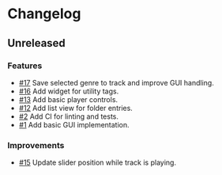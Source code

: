 # Changelog

## Unreleased

### Features

- [#17](https://github.com/MalteHerrmann/track-analyzer/pull/17) Save selected genre to track and improve GUI handling.
- [#16](https://github.com/MalteHerrmann/track-analyzer/pull/16) Add widget for utility tags.
- [#13](https://github.com/MalteHerrmann/track-analyzer/pull/13) Add basic player controls.
- [#12](https://github.com/MalteHerrmann/track-analyzer/pull/12) Add list view for folder entries.
- [#2](https://github.com/MalteHerrmann/track-analyzer/pull/2) Add CI for linting and tests.
- [#1](https://github.com/MalteHerrmann/track-analyzer/pull/1) Add basic GUI implementation.

### Improvements

- [#15](https://github.com/MalteHerrmann/track-analyzer/pull/15) Update slider position while track is playing.

